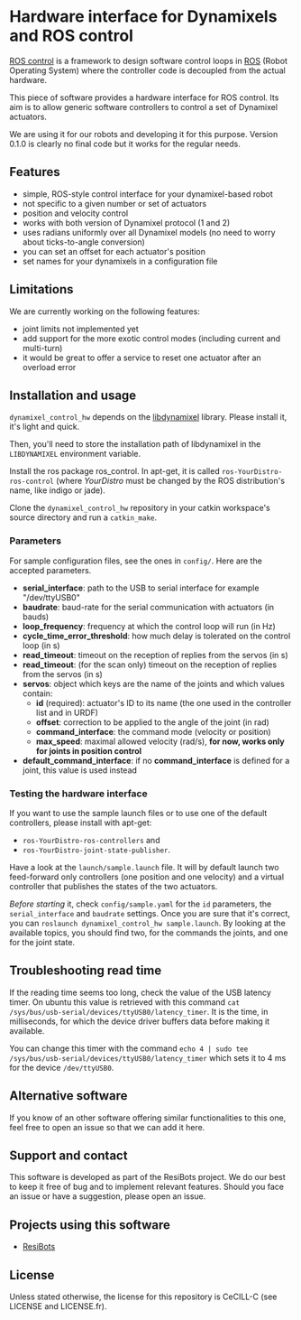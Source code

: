 # Hardware interface for Dynamixels and ROS control

[ROS control][] is a framework to design software control loops in [ROS][] (Robot Operating System) where the controller code is decoupled from the actual hardware.

This piece of software provides a hardware interface for ROS control. Its aim is to allow generic software controllers to control a set of Dynamixel actuators.

We are using it for our robots and developing it for this purpose. Version 0.1.0 is clearly no final code but it works for the regular needs.

## Features

- simple, ROS-style control interface for your dynamixel-based robot
- not specific to a given number or set of actuators
- position and velocity control
- works with both version of Dynamixel protocol (1 and 2)
- uses radians uniformly over all Dynamixel models (no need to worry about ticks-to-angle conversion)
- you can set an offset for each actuator's position
- set names for your dynamixels in a configuration file

## Limitations

We are currently working on the following features:

- joint limits not implemented yet
- add support for the more exotic control modes (including current and multi-turn)
- it would be great to offer a service to reset one actuator after an overload error

## Installation and usage

`dynamixel_control_hw` depends on the [libdynamixel][] library. Please install it, it's light and quick.

Then, you'll need to store the installation path of libdynamixel in the `LIBDYNAMIXEL` environment variable.

Install the ros package ros_control. In apt-get, it is called `ros-YourDistro-ros-control` (where *YourDistro* must be changed by the ROS distribution's name, like indigo or jade).

Clone the `dynamixel_control_hw` repository in your catkin workspace's source directory and run a `catkin_make`.

### Parameters

For sample configuration files, see the ones in `config/`. Here are the accepted parameters.

- **serial_interface**: path to the USB to serial interface for example "/dev/ttyUSB0"
- **baudrate**: baud-rate for the serial communication with actuators (in bauds)
- **loop_frequency**: frequency at which the control loop will run (in Hz)
- **cycle_time_error_threshold**: how much delay is tolerated on the control loop (in s)
- **read_timeout**: timeout on the reception of replies from the servos (in s)
- **read_timeout**: (for the scan only) timeout on the reception of replies from the servos (in s)
- **servos**: object which keys are the name of the joints and which values contain:
  - **id** (required): actuator's ID to its name (the one used in the controller list and in URDF)
  - **offset**: correction to be applied to the angle of the joint (in rad)
  - **command_interface**: the command mode (velocity or position)
  - **max_speed**: maximal allowed velocity (rad/s), **for now, works only for joints in position control**
- **default_command_interface**: if no **command_interface** is defined for a joint, this value is used instead

### Testing the hardware interface

If you want to use the sample launch files or to use one of the default controllers, please install with apt-get:

- `ros-YourDistro-ros-controllers` and
- `ros-YourDistro-joint-state-publisher`.

Have a look at the `launch/sample.launch` file. It will by default launch two feed-forward only controllers (one position and one velocity) and a virtual controller that publishes the states of the two actuators.

*Before starting* it, check `config/sample.yaml` for the `id` parameters, the `serial_interface` and `baudrate` settings. Once you are sure that it's correct, you can `roslaunch dynamixel_control_hw sample.launch`. By looking at the available topics, you should find two, for the commands the joints, and one for the joint state.

## Troubleshooting read time

If the reading time seems too long, check the value of the USB latency timer. On ubuntu this value is retrieved with this command `cat /sys/bus/usb-serial/devices/ttyUSB0/latency_timer`. It is the time, in milliseconds, for which the device driver buffers data before making it available.

You can change this timer with the command `echo 4 | sudo tee /sys/bus/usb-serial/devices/ttyUSB0/latency_timer` which sets it to 4 ms for the device `/dev/ttyUSB0`.

## Alternative software

If you know of an other software offering similar functionalities to this one, feel free to open an issue so that we can add it here.

## Support and contact

This software is developed as part of the ResiBots project. We do our best to keep it free of bug and to implement relevant features. Should you face an issue or have a suggestion, please open an issue.

## Projects using this software

- [ResiBots][]

## License

Unless stated otherwise, the license for this repository is CeCILL-C (see LICENSE and LICENSE.fr).

[ResiBots]: http://www.resibots.eu
[libdynamixel]: http://github.com/resibots/libdynamixel
[ROS]: http://www.ros.org/
[ROS control]: http://wiki.ros.org/ros_control
